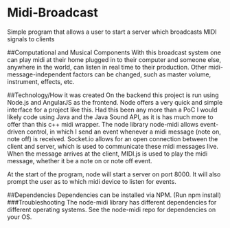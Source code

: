 # Midi-Broadcast

Simple program that allows a user to start a server which broadcasts MIDI signals to clients

##Computational and Musical Components
With this broadcast system one can play midi at their home plugged in to their computer and someone else, anywhere in the world, can listen in real time to their production.  Other midi-message-independent factors can be changed, such as master volume, instrument, effects, etc.

##Technology/How it was created
On the backend this project is run using Node.js and AngularJS as the frontend.  Node offers a very quick and simple interface for a project like this.  Had this been any more than a PoC I would likely code using Java and the Java Sound API, as it is has much more to offer than this c++ midi wrapper.  The node library node-midi allows event-driven control, in which I send an event whenever a midi message (note on, note off) is received.  Socket.io allows for an open connection between the client and server, which is used to communicate these midi messages live.  When the message arrives at the client, MIDI.js is used to play the midi message, whether it be a note on or note off event.

At the start of the program, node will start a server on port 8000.  It will also prompt the user as to which midi device to listen for events.

##Dependencies
Dependencies can be installed via NPM. (Run npm install)
###Troubleshooting
The node-midi library has different dependencies for different operating systems. See the node-midi repo for dependencies on your OS.
